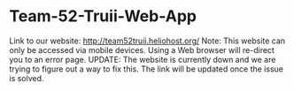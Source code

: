 # Team-52-Truii-Web-App
Link to our website: http://team52truii.heliohost.org/
Note: This website can only be accessed via mobile devices. 
Using a Web browser will re-direct you to an error page. 
UPDATE: The website is currently down and we are trying to figure out a way to fix this. The link will be updated once the issue is solved.
